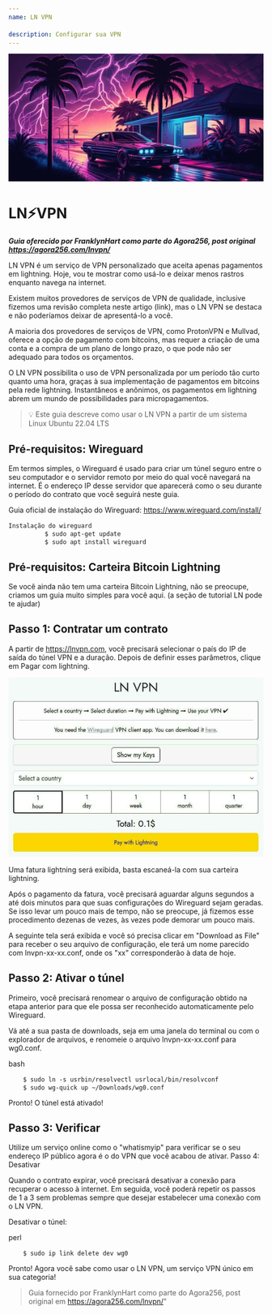 ```yaml
---
name: LN VPN

description: Configurar sua VPN
---
```


![image](assets/cover.jpeg)

# LN⚡VPN

_**Guia oferecido por FranklynHart como parte do Agora256, post original https://agora256.com/lnvpn/**_

LN VPN é um serviço de VPN personalizado que aceita apenas pagamentos em lightning. Hoje, vou te mostrar como usá-lo e deixar menos rastros enquanto navega na internet.

Existem muitos provedores de serviços de VPN de qualidade, inclusive fizemos uma revisão completa neste artigo (link), mas o LN VPN se destaca e não poderíamos deixar de apresentá-lo a você.

A maioria dos provedores de serviços de VPN, como ProtonVPN e Mullvad, oferece a opção de pagamento com bitcoins, mas requer a criação de uma conta e a compra de um plano de longo prazo, o que pode não ser adequado para todos os orçamentos.

O LN VPN possibilita o uso de VPN personalizada por um período tão curto quanto uma hora, graças à sua implementação de pagamentos em bitcoins pela rede lightning. Instantâneos e anônimos, os pagamentos em lightning abrem um mundo de possibilidades para micropagamentos.

> 💡 Este guia descreve como usar o LN VPN a partir de um sistema Linux Ubuntu 22.04 LTS

## Pré-requisitos: Wireguard

Em termos simples, o Wireguard é usado para criar um túnel seguro entre o seu computador e o servidor remoto por meio do qual você navegará na internet. É o endereço IP desse servidor que aparecerá como o seu durante o período do contrato que você seguirá neste guia.

Guia oficial de instalação do Wireguard: https://www.wireguard.com/install/

```
Instalação do wireguard
          $ sudo apt-get update
          $ sudo apt install wireguard
```

## Pré-requisitos: Carteira Bitcoin Lightning

Se você ainda não tem uma carteira Bitcoin Lightning, não se preocupe, criamos um guia muito simples para você aqui. (a seção de tutorial LN pode te ajudar)

## Passo 1: Contratar um contrato

A partir de https://lnvpn.com, você precisará selecionar o país do IP de saída do túnel VPN e a duração. Depois de definir esses parâmetros, clique em Pagar com lightning.

![image](assets/1.jpeg)

Uma fatura lightning será exibida, basta escaneá-la com sua carteira lightning.

Após o pagamento da fatura, você precisará aguardar alguns segundos a até dois minutos para que suas configurações do Wireguard sejam geradas. Se isso levar um pouco mais de tempo, não se preocupe, já fizemos esse procedimento dezenas de vezes, às vezes pode demorar um pouco mais.

A seguinte tela será exibida e você só precisa clicar em "Download as File" para receber o seu arquivo de configuração, ele terá um nome parecido com lnvpn-xx-xx.conf, onde os "xx" corresponderão à data de hoje.

## Passo 2: Ativar o túnel

Primeiro, você precisará renomear o arquivo de configuração obtido na etapa anterior para que ele possa ser reconhecido automaticamente pelo Wireguard.

Vá até a sua pasta de downloads, seja em uma janela do terminal ou com o explorador de arquivos, e renomeie o arquivo lnvpn-xx-xx.conf para wg0.conf.

bash

```
    $ sudo ln -s usrbin/resolvectl usrlocal/bin/resolvconf
    $ sudo wg-quick up ~/Downloads/wg0.conf
```

Pronto! O túnel está ativado!

## Passo 3: Verificar

Utilize um serviço online como o "whatismyip" para verificar se o seu endereço IP público agora é o do VPN que você acabou de ativar.
Passo 4: Desativar

Quando o contrato expirar, você precisará desativar a conexão para recuperar o acesso à internet. Em seguida, você poderá repetir os passos de 1 a 3 sem problemas sempre que desejar estabelecer uma conexão com o LN VPN.

Desativar o túnel:

perl

```
    $ sudo ip link delete dev wg0
```

Pronto! Agora você sabe como usar o LN VPN, um serviço VPN único em sua categoria!

> Guia fornecido por FranklynHart como parte do Agora256, post original em https://agora256.com/lnvpn/"
